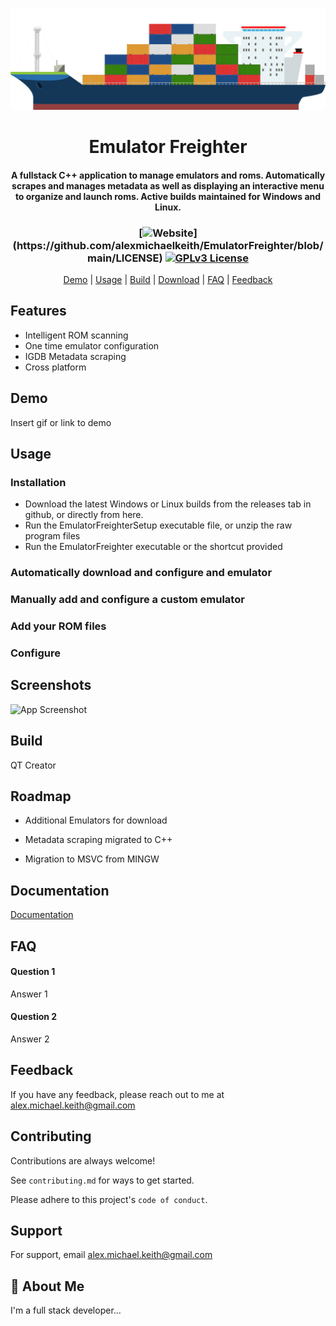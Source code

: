 
<p align="center">
  <img src="config/images/Freighter.png">
</p>

<h1 align="center">
Emulator Freighter
</h1>


<h4 align="center">
A fullstack C++ application to manage emulators and roms. Automatically scrapes and manages metadata as well as displaying an interactive menu to organize and launch roms. Active builds maintained for Windows and Linux.

<h4>

<h3 align="center">

[![Website](https://img.shields.io/apm/l/atomic-design-ui.svg?)](https://github.com/alexmichaelkeith/EmulatorFreighter/blob/main/LICENSE)
[![GPLv3 License](https://img.shields.io/badge/License-GPL%20v3-yellow.svg)](https://github.com/alexmichaelkeith/EmulatorFreighter/blob/main/LICENSE)
</h3>
  
  
<p align="center">
  <a href="#demo">Demo</a> |
  <a href="#usage">Usage</a> |
  <a href="#build">Build</a> |
  <a href="#roadmap">Download</a> |
  <a href="#faq">FAQ</a> |
  <a href="#feedback">Feedback</a>
</p>
  

## Features

- Intelligent ROM scanning
- One time emulator configuration
- IGDB Metadata scraping
- Cross platform


## Demo

Insert gif or link to demo


## Usage

### Installation

* Download the latest Windows or Linux builds from the releases tab in github, or directly from here.
* Run the EmulatorFreighterSetup executable file, or unzip the raw program files
* Run the EmulatorFreighter executable or the shortcut provided

### Automatically download and configure and emulator

### Manually add and configure a custom emulator

### Add your ROM files

### Configure
## Screenshots

![App Screenshot](https://via.placeholder.com/468x300?text=App+Screenshot+Here)


## Build
  
QT Creator

    
## Roadmap

- Additional Emulators for download

- Metadata scraping migrated to C++
  
- Migration to MSVC from MINGW

  
## Documentation

[Documentation](https://linktodocumentation)


## FAQ

#### Question 1

Answer 1

#### Question 2

Answer 2

## Feedback

If you have any feedback, please reach out to me at alex.michael.keith@gmail.com


## Contributing

Contributions are always welcome!

See `contributing.md` for ways to get started.

Please adhere to this project's `code of conduct`.


## Support

For support, email alex.michael.keith@gmail.com


## 🚀 About Me
I'm a full stack developer...

